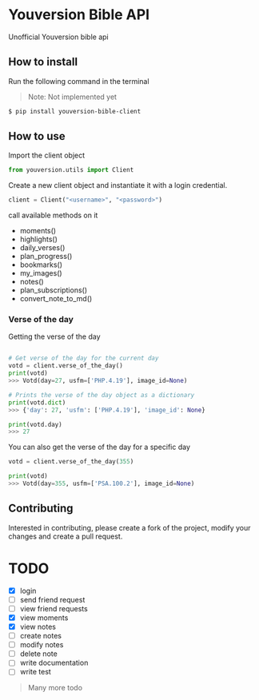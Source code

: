 # Youversion Bible API

Unofficial Youversion bible api

## How to install

Run the following command in the terminal

>Note: Not implemented yet

```sh
$ pip install youversion-bible-client
```

## How to use

Import the client object

```py
from youversion.utils import Client
```

Create a new client object and instantiate it with a login credential.

```py
client = Client("<username>", "<password>")
```

call available methods on it

- moments()
- highlights()
- daily_verses()
- plan_progress()
- bookmarks()
- my_images()
- notes()
- plan_subscriptions()
- convert_note_to_md()


### Verse of the day

Getting the verse of the day

```py

# Get verse of the day for the current day
votd = client.verse_of_the_day()
print(votd)
>>> Votd(day=27, usfm=['PHP.4.19'], image_id=None)

# Prints the verse of the day object as a dictionary
print(votd.dict)
>>> {'day': 27, 'usfm': ['PHP.4.19'], 'image_id': None}

print(votd.day)
>>> 27
```


You can also get the verse of the day for a specific day

```py
votd = client.verse_of_the_day(355)

print(votd)
>>> Votd(day=355, usfm=['PSA.100.2'], image_id=None)
```


## Contributing

Interested in contributing, please create a fork of the project, modify your changes and create a pull request.

# TODO

* [x] login
* [ ] send friend request
* [ ] view friend requests
* [x] view moments
* [x] view notes
* [ ] create notes
* [ ] modify notes
* [ ] delete note
* [ ] write documentation
* [ ] write test

> Many more todo

